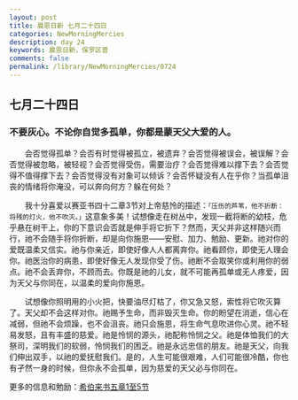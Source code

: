 ```yaml
---
layout: post
title: 晨恩日新 七月二十四日
categories: NewMorningMercies
description: day 24
keywords: 晨恩日新，保罗区普
comments: false
permalink: /library/NewMorningMercies/0724
---
```


## 七月二十四日

### 不要灰心。不论你自觉多孤单，你都是蒙天父大爱的人。

&emsp;&emsp;会否觉得孤单？会否有时觉得被孤立，被遗弃？会否觉得被误会，被误解？会否觉得被忽略，被轻视？会否觉得受伤，需要治疗？会否觉得难以撑下去？会否觉得不值得撑下去？会否觉得没有对象可以倾诉？会否怀疑没有人在乎你？当孤单沮丧的情绪将你淹没，可以奔向何方？躲在何处？

&emsp;&emsp;我十分喜爱以赛亚书四十二章3节对上帝慈怜的描述：`「压伤的芦苇，他不折断：将残的灯火，他不吹灭。」`这意象多美！试想像走在树丛中，发现一截将断的幼枝，危乎悬在树干上，你的下意识会否就是伸手将它折下？然而，天父并非这样随兴而行，祂不会随手将你折断，却是向你施恩——安慰、加力、勉励、更新。祂对你的爱既温柔又信实。祂与你亲近，即使好像人人都离弃你。祂看顾你，即使无人理会你。祂医治你的病患，即使好像无人发现你受了伤。祂断不会取笑你或利用你的弱点。祂不会丢弃你，不顾而去。你既是祂的儿女，就不可能再孤单或无人疼爱，因为天父与你同在，以温柔的爱向你施恩。

&emsp;&emsp;试想像你照明用的小火把，快要油尽灯枯了，你又急又怒，索性将它吹灭算了。天父却不会这样对你。祂赐予生命，而非毁灭生命。你的盼望在消逝，信心在减弱，但祂不会烦躁，也不会沮丧。祂只会施恩，将生命气息吹进你心灵。祂不轻易发怒，且有丰盛的慈爱。祂是怜悯的源头，祂配称怜悯之父。祂是体恤我们的大祭司，深明我们的软弱，怜悯我们的困乏。祂是永远忠信的朋友。祂是天父，向我们伸出双手，以祂的爱抚慰我们。是的，人生可能很艰难，人们可能很冷酷，你也有孑然一身的时候，但你永不会孤单，因为慈爱的天父必与你同在。

更多的信息和勉励：[希伯来书五章1至5节]()
